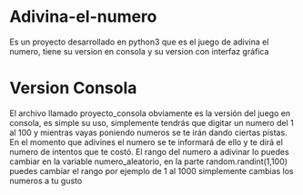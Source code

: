 # Adivina-el-numero
Es un proyecto desarrollado en python3 que es el juego de adivina el numero, tiene su version en consola y su version con interfaz gráfica
# Version Consola
El archivo llamado proyecto_consola obviamente es la versión del juego en consola, es simple su uso, simplemente tendrás que digitar un numero del 1 al 100 y mientras vayas poniendo numeros se te irán dando ciertas pistas.
En el momento que adivines el numero se te informará de ello y te dirá el numero de intentos que te costó.
El rango del numero a adivinar lo puedes cambiar en la variable numero_aleatorio, en la parte random.randint(1,100) puedes cambiar el rango por ejemplo de 1 al 1000 simplemente cambias los numeros a tu gusto

